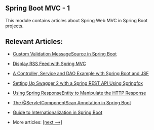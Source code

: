 ## Spring Boot MVC - 1

This module contains articles about Spring Web MVC in Spring Boot projects.

## Relevant Articles:

- [Custom Validation MessageSource in Spring Boot](docs/SpringBoot_Custom_ValidationMessage.md)
- [Display RSS Feed with Spring MVC](docs/SpringBoot_Rss_Feed.md)
- [A Controller, Service and DAO Example with Spring Boot and JSF](docs/SpringBoot_JSF.md)
- [Setting Up Swagger 2 with a Spring REST API Using Springfox](docs/SpringBoot_Swagger_Rest.md)
- [Using Spring ResponseEntity to Manipulate the HTTP Response]()
- [The @ServletComponentScan Annotation in Spring Boot]()
- [Guide to Internationalization in Spring Boot]()

- More articles: [[next -->]](../spring-boot-mvc-2/README.md)